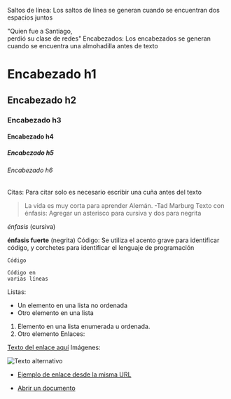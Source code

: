 Saltos de línea: Los saltos de línea se generan cuando se encuentran dos espacios juntos

"Quien fue a Santiago,  
perdió su clase de redes"
Encabezados: Los encabezados se generan cuando se encuentra una almohadilla antes de texto

# Encabezado h1 
## Encabezado h2
### Encabezado h3
#### Encabezado h4
##### Encabezado h5
###### Encabezado h6
Citas: Para citar solo es necesario escribir una cuña antes del texto

> La vida es muy corta para aprender Alemán. -Tad Marburg
Texto con énfasis: Agregar un asterisco para cursiva y dos para negrita

 *énfasis* (cursiva)

 **énfasis fuerte** (negrita)
Código: Se utiliza el acento grave para identificar código, y corchetes para identificar el lenguaje de programación

 `Código`
 ``` [language]
 Código en 
 varias líneas
 ```
Listas:

 * Un elemento en una lista no ordenada
 * Otro elemento en una lista
 1. Elemento en una lista enumerada u ordenada.
 2. Otro elemento
Enlaces:

 [Texto del enlace aquí](URL "Título del enlace")
Imágenes:

![Texto alternativo](URL "Título de la imagen")

* [Ejemplo de enlace desde la misma URL](guia/archivorst.rst)


* [Abrir un documento](COMO_OpenLDAP.doc)
